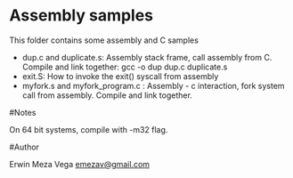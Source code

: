 Assembly samples
==========


This folder contains some assembly and C samples

* dup.c and duplicate.s: Assembly stack frame, call assembly from C. Compile and link together: gcc -o dup dup.c duplicate.s
* exit.S: How to invoke the exit() syscall from assembly
* myfork.s and myfork_program.c : Assembly - c interaction, fork system call from assembly. Compile and link together.

#Notes

On 64 bit systems, compile with -m32 flag.



#Author

Erwin Meza Vega <emezav@gmail.com>

